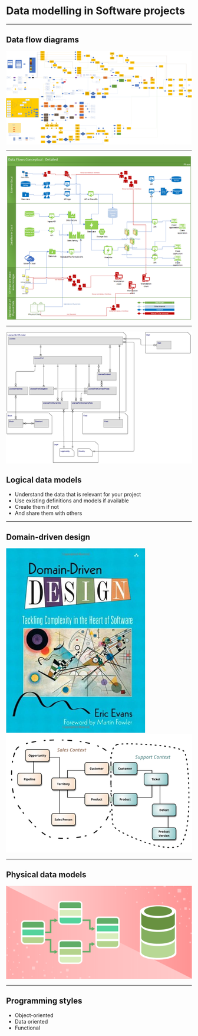 # Data modelling in Software projects

---

## Data flow diagrams

![Data flow diagram](images/data-flow-diagrams.png) <!-- .element: height="500" -->

---

![Service mapping](images/service-mapping.png) <!-- .element: height="600" -->

---

![Licence data model](images/ea-licence-data-model.png) <!-- .element: width="300" style="float:right" -->

## Logical data models

- Understand the data that is relevant for your project <!-- .element: class="fragment" -->
- Use existing definitions and models if available <!-- .element: class="fragment" -->
- Create them if not <!-- .element: class="fragment" -->
- And share them with others <!-- .element: class="fragment" -->

---

## Domain-driven design

![Domain-driven design](images/ddd.jpg) <!-- .element: height="400" style="float:left" -->
![Bounded context](images/dp-bounded-context.png) <!-- .element: height="400" -->

---

## Physical data models

![Database schema](images/relational-database.png) <!-- .element: height="400" -->

---

## Programming styles

- Object-oriented
- Data oriented
- Functional <!-- .element: class="fragment" -->


